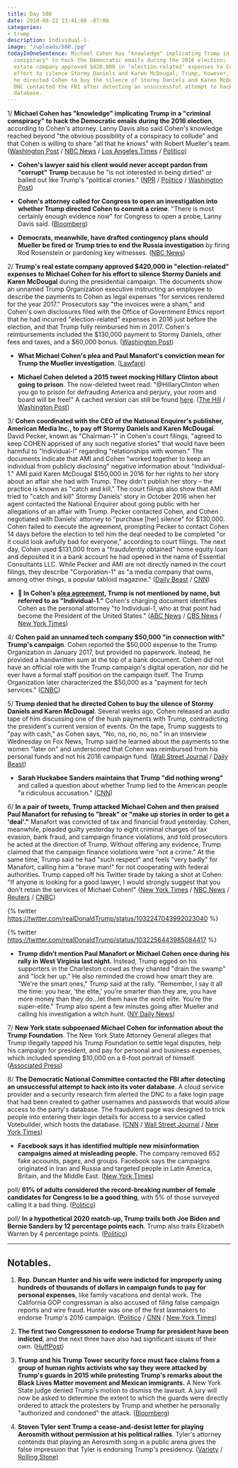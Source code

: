 ```yaml
---
title: Day 580
date: 2018-08-22 13:41:00 -07:00
categories:
- trump
description: Individual-1.
image: "/uploads/580.jpg"
todayInOneSentence: Michael Cohen has "knowledge" implicating Trump in a "criminal
  conspiracy" to hack the Democratic emails during the 2016 election;  Trump's real
  estate company approved $420,000 in "election-related" expenses to Cohen for his
  effort to silence Stormy Daniels and Karen McDougal; Trump, however, denied that
  he directed Cohen to buy the silence of Stormy Daniels and Karen McDougal; and the
  DNC contacted the FBI after detecting an unsuccessful attempt to hack into its voter
  database.
---
```


1/ **Michael Cohen has "knowledge" implicating Trump in a "criminal conspiracy" to hack the Democratic emails during the 2016 election**, according to Cohen's attorney. Lanny Davis also said Cohen's knowledge reached beyond "the obvious possibility of a conspiracy to collude" and that Cohen is willing to share "all that he knows" with Robert Mueller's team. ([Washington Post](https://www.washingtonpost.com/news/morning-mix/wp/2018/08/22/cohen-lawyer-lanny-davis-suggests-his-client-has-knowledge-implicating-trump-in-criminal-conspiracy-to-hack-democratic-emails/) / [NBC News](https://www.nbcnews.com/politics/white-house/michael-cohen-willing-share-all-he-knows-mueller-lawyer-says-n902801) / [Los Angeles Times](http://www.latimes.com/politics/la-na-pol-cohen-russia-hacking-knowledge-20180822-story.html) / [Politico](https://www.politico.com/story/2018/08/22/attorney-cohen-has-incriminating-information-about-trump-791277))

* **Cohen's lawyer said his client would never accept pardon from "corrupt" Trump** because he "is not interested in being dirtied" or bailed out like Trump's "political cronies." ([NPR](https://www.npr.org/2018/08/22/640795902/michael-cohens-lawyer-says-hed-never-accept-a-pardon-from-president-trump) / [Politico](https://www.politico.com/story/2018/08/22/michael-cohen-trump-lanny-davis-helsinki-791359) / [Washington Post](https://www.washingtonpost.com/politics/cohen-lawyer-lanny-davis-says-his-client-doesnt-want-to-be-dirtied-by-a-presidential-pardon/2018/08/22/871ea524-a600-11e8-a656-943eefab5daf_story.html))

* **Cohen's attorney called for Congress to open an investigation into whether Trump directed Cohen to commit a crime**. "There is most certainly enough evidence now" for Congress to open a probe, Lanny Davis said. ([Bloomberg](https://www.bloomberg.com/news/articles/2018-08-22/cohen-lawyer-calls-for-congress-to-investigate-trump-after-plea))

* **Democrats, meanwhile, have drafted contingency plans should Mueller be fired or Trump tries to end the Russia investigation** by firing Rod Rosenstein or pardoning key witnesses. ([NBC News](https://www.nbcnews.com/politics/donald-trump/case-mueller-firing-break-glass-democrats-prep-emergency-plan-n902526))

2/ **Trump's real estate company approved $420,000 in "election-related" expenses to Michael Cohen for his effort to silence Stormy Daniels and Karen McDougal** during the presidential campaign. The documents show an unnamed Trump Organization executive instructing an employee to describe the payments to Cohen as legal expenses "for services rendered for the year 2017." Prosecutors say  "the invoices were a sham," and Cohen's own disclosures filed with the Office of Government Ethics report that he had incurred "election-related" expenses in 2016 just before the election, and that Trump fully reimbursed him in 2017. Cohen's reimbursements included the $130,000 payment to Stormy Daniels, other fees and taxes, and a $60,000 bonus. ([Washington Post](https://www.washingtonpost.com/politics/trumps-company-approved-420000-in-payments-to-cohen-relying-on-sham-invoices-prosecutors-say/2018/08/21/b6b327fc-a596-11e8-97ce-cc9042272f07_story.html))

* **What Michael Cohen's plea and Paul Manafort's conviction mean for Trump the Mueller investigation**. ([Lawfare](https://www.lawfareblog.com/what-michael-cohens-plea-and-paul-manaforts-conviction-mean-trump-and-mueller-investigation))

* **Michael Cohen deleted a 2015 tweet mocking Hillary Clinton about going to prison**. The now-deleted tweet read: "@HillaryClinton when you go to prison for defrauding America and perjury, your room and board will be free!" A cached version can still be found [here](https://webcache.googleusercontent.com/search?q=cache:QjdvLAb7OFUJ:https://twitter.com/michaelcohen212/status/678410436774141956\+&cd=1&hl=en&ct=clnk&gl=us). ([The Hill](http://thehill.com/homenews/administration/402978-cohen-deletes-2015-tweet-mocking-clinton-with-prison) / [Washington Post](https://www.washingtonpost.com/politics/2018/08/22/michael-cohens-tweet-about-hillary-clinton-prison-came-back-haunt-him-now-its-gone/))

3/ **Cohen coordinated with the CEO of the National Enquirer's publisher, American Media Inc., to pay off Stormy Daniels and Karen McDougal**. David Pecker, known as "Chairman-1" in Cohen's court filings, "agreed to keep COHEN apprised of any such negative stories" that would have been harmful to "Individual-l" regarding "relationships with women." The documents indicate that AMI and Cohen "worked together to keep an individual from publicly disclosing" negative information about "Individual-1." AMI paid Karen McDougal $150,000 in 2016 for her rights to her story about an affair she had with Trump. They didn't publish her story – the practice is known as "catch and kill." The court filings also show that AMI tried to "catch and kill" Stormy Daniels' story in October 2016 when her agent contacted the National Enquirer about going public with her allegations of an affair with Trump. Pecker contacted Cohen, and Cohen negotiated with Daniels' attorney to "purchase \[her\] silence" for $130,000. Cohen failed to execute the agreement, prompting Pecker to contact Cohen 14 days before the election to tell him the deal needed to be completed "or it could look awfully bad for everyone," according to court filings. The next day, Cohen used $131,000 from a "fraudulently obtained" home equity loan and deposited it in a bank account he had opened in the name of Essential Consultants LLC. While Pecker and AMI are not directly named in the court filings, they describe "Corporation-1" as "a media company that owns, among other things, a popular tabloid magazine." ([Daily Beast](https://www.thedailybeast.com/national-enquirer-david-pecker-dylan-howard-schemed-with-michael-cohen-to-silence-stormy-daniels-prosecutors-say) / [CNN](https://www.cnn.com/2018/08/21/politics/michael-cohen-plea-deal-talks/index.html?utm_source=CNN\+Media%3A\+Reliable\+Sources&utm_campaign=d6c553d423-EMAIL_CAMPAIGN_2017_06_06_COPY_01&utm_medium=email&utm_term=0_e95cdc16a9-d6c553d423-84433861))

* **🔎 In Cohen's [plea agreement](https://www.cnn.com/2018/08/21/politics/read-michael-cohen-plea-deal/index.html), Trump is not mentioned by name, but referred to as "Individual-1."** Cohen's charging document identifies Cohen as the personal attorney "to Individual-1, who at that point had become the President of the United States." ([ABC News](https://abcnews.go.com/Politics/michael-cohen-president-trumps-longtime-personal-attorney-reaches/story?id=57310974) / [CBS News](https://www.cbsnews.com/news/donald-trump-individual-1-impact-of-michael-cohen-guilty-plea-agreement/) / [New York Times](https://www.nytimes.com/2018/08/22/us/politics/trump-cohen-manafort.html))

4/ **Cohen paid an unnamed tech company $50,000 "in connection with" Trump's campaign**. Cohen reported the $50,000 expense to the Trump Organization in January 2017, but provided no paperwork. Instead, he provided a handwritten sum at the top of a bank document. Cohen did not have an official role with the Trump campaign's digital operation, nor did he ever have a formal staff position on the campaign itself. The Trump Organization later characterized the $50,000 as a "payment for tech services." ([CNBC](https://www.cnbc.com/2018/08/22/michael-cohen-paid-a-mysterious-tech-company-50000-in-connection-with-trumps-campaign.html))

5/ **Trump denied that he directed Cohen to buy the silence of Stormy Daniels and Karen McDougal**. Several weeks ago, Cohen released an audio tape of him discussing one of the hush payments with Trump, contradicting the president's current version of events. On the tape, Trump suggests to "pay with cash," as Cohen says, "No, no, no, no, no." In an interview Wednesday on Fox News, Trump said he learned about the payments to the women "later on" and underscored that Cohen was reimbursed from his personal funds and not his 2016 campaign fund. ([Wall Street Journal](https://www.wsj.com/articles/trump-attacks-michael-cohen-says-hes-a-poor-lawyer-1534943248) / [Daily Beast](https://www.thedailybeast.com/trump-denies-telling-cohen-to-pay-off-women-despite-being-on-tape))

* **Sarah Huckabee Sanders maintains that Trump "did nothing wrong"** and called a question about whether Trump lied to the American people "a ridiculous accusation." ([CNN](https://www.cnn.com/2018/08/22/politics/sanders-trump-nothing-wrong/index.html))

6/ **In a pair of tweets, Trump attacked Michael Cohen and then praised Paul Manafort for refusing to "break" or "make up stories in order to get a 'deal'."** Manafort was convicted of tax and financial fraud yesterday. Cohen, meanwhile, pleaded guilty yesterday to eight criminal charges of tax evasion, bank fraud, and campaign finance violations, and told prosecutors he acted at the direction of Trump. Without offering any evidence, Trump claimed that the campaign finance violations were "not a crime." At the same time, Trump said he had "such respect" and feels "very badly" for Manafort, calling him a "brave man!" for not cooperating with federal authorities. Trump capped off his Twitter tirade by taking a shot at Cohen: "If anyone is looking for a good lawyer, I would strongly suggest that you don't retain the services of Michael Cohen!" ([New York Times](https://www.nytimes.com/2018/08/22/us/politics/trump-cohen-manafort.html) / [NBC News](https://www.nbcnews.com/politics/donald-trump/trump-rips-cohen-twitter-after-guilty-plea-don-t-retain-n902826) / [Reuters](https://www.reuters.com/article/us-usa-trump/trump-slams-cohen-lauds-manafort-after-twin-legal-blows-idUSKCN1L71GV) / [CNBC](https://www.cnbc.com/2018/08/22/trump-rips-michael-cohen-after-former-lawyer-implicated-the-president-in-crimes.html))

{% twitter https://twitter.com/realDonaldTrump/status/1032247043992023040 %}

{% twitter https://twitter.com/realDonaldTrump/status/1032256443985084417 %}

* **Trump didn't mention Paul Manafort or Michael Cohen once during his rally in West Virginia last night.** Instead, Trump egged on his supporters in the Charleston crowd as they chanted "drain the swamp" and "lock her up." He also reminded the crowd how smart they are. "We're the smart ones," Trump said at the rally. "Remember, I say it all the time: you hear, 'the elite,' you’re smarter than they are, you have more money than they do...let them have the word elite. You’re the super-elite." Trump also spent a few minutes going after Mueller and calling his investigation a witch hunt. ([NY Daily News](http://www.nydailynews.com/news/politics/ny-news-trump-manafort-cohen-mueller-virginia-rally-20180821-story.html))

7/ **New York state subpoenaed Michael Cohen for information about the Trump Foundation**. The New York State Attorney General alleges that Trump illegally tapped his Trump Foundation to settle legal disputes, help his campaign for president, and pay for personal and business expenses, which included spending $10,000 on a 6-foot portrait of himself. ([Associated Press](https://apnews.com/72c5c19195f84abfaa42eaffe78d806a))

8/ **The Democratic National Committee contacted the FBI after detecting an unsuccessful attempt to hack into its voter database**. A cloud service provider and a security research firm alerted the DNC to a fake login page that had been created to gather usernames and passwords that would allow access to the party's database. The fraudulent page was designed to trick people into entering their login details for access to a service called Votebuilder, which hosts the database. ([CNN](https://www.cnn.com/2018/08/22/politics/democratic-national-committee-voter-database/index.html) / [Wall Street Journal](https://www.wsj.com/articles/democratic-national-committee-reports-attempt-to-hack-voter-database-1534967502) / [New York Times](https://www.nytimes.com/2018/08/22/technology/democratic-party-says-it-has-thwarted-attempted-hack-of-voter-database.html))

* **Facebook says it has identified multiple new misinformation campaigns aimed at misleading people.** The company removed 652 fake accounts, pages, and groups. Facebook says the campaigns originated in Iran and Russia and targeted people in Latin America, Britain, and the Middle East. ([New York Times](https://www.nytimes.com/2018/08/21/technology/facebook-political-influence-midterms.html))

poll/ **61% of adults considered the record-breaking number of female candidates for Congress to be a good thing**, with 5% of those surveyed calling it a bad thing. ([Politico](https://www.politico.com/story/2018/08/22/female-candidates-congress-poll-791262))

poll/ **In a hypothetical 2020 match-up, Trump trails both Joe Biden and Bernie Sanders by 12 percentage points each**. Trump also trails Elizabeth Warren by 4 percentage points. ([Politico](https://www.politico.com/story/2018/08/22/trump-2020-democrats-matchup-790890))

---

## Notables.

1. **Rep. Duncan Hunter and his wife were indicted for improperly using hundreds of thousands of dollars in campaign funds to pay for personal expenses**, like family vacations and dental work. The California GOP congressman is also accused of filing false campaign reports and wire fraud. Hunter was one of the first lawmakers to endorse Trump's 2016 campaign. ([Politico](https://www.politico.com/story/2018/08/21/duncan-hunter-indicted-790861) / [CNN](https://www.cnn.com/2018/08/21/politics/duncan-hunter-campaign-charges/index.html) / [New York Times](https://www.nytimes.com/2018/08/21/us/politics/duncan-hunter-indicted.html))

2. **The first two Congressmen to endorse Trump for president have been indicted**, and the next three have also had significant issues of their own. ([HuffPost](https://www.huffingtonpost.com/entry/trump-duncan-hunter-chris-collins-indictments_us_5b7caf60e4b07295150dd6cb))

3. **Trump and his Trump Tower security force must face claims from a group of human rights activists who say they were attacked by Trump's guards in 2015 while protesting Trump's remarks about the Black Lives Matter movement and Mexican immigrants.** A New York State judge denied Trump's motion to dismiss the lawsuit. A jury will now be asked to determine the extent to which the guards were directly ordered to attack the protesters by Trump and whether he personally "authorized and condoned" the attack. ([Bloomberg](https://www.bloomberg.com/news/articles/2018-08-21/trump-security-team-to-face-jury-for-punching-choking-activists))

4. **Steven Tyler sent Trump a cease-and-desist letter for playing Aerosmith without permission at his political rallies**. Tyler's attorney contends that playing an Aerosmith song in a public arena gives the false impression that Tyler is endorsing Trump's presidency. ([Variety](https://variety.com/2018/politics/news/steven-tyler-aerosmith-trump-rally-song-cease-desist-1202913493/) / [Rolling Stone)](https://www.rollingstone.com/music/music-news/steven-tyler-sends-trump-cease-and-desist-letter-for-playing-aerosmith-at-rally-714395/)